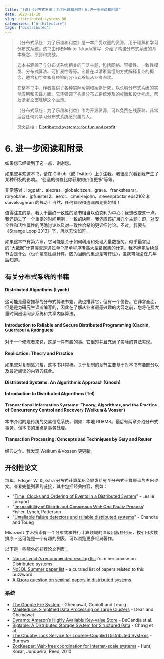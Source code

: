 ```yaml
---
title: "[译]《分布式系统：为了乐趣和利益》6.进一步阅读和附录"
date: 2023-11-10
slug: distributed-systems-06
categories: ["Architecture"]
tags: ["distributed"]
---
```


> 《分布式系统：为了乐趣和利益》是一本广受欢迎的资源，用于理解和学习分布式系统。该书由作者Mikito Takada撰写，介绍了构建分布式系统的基本概念、原则和挑战。
>
> 这本书涵盖了与分布式系统相关的广泛主题，包括网络、容错性、一致性模型、分布式算法、可扩展性等等。它旨在以清晰易懂的方式解释复杂的概念，适合初学者和有经验的分布式系统从业者阅读。
>
> 在整本书中，作者提供了各种实际案例和案例研究，以说明分布式系统的实际应用和实践方面。它还强调了构建分布式系统涉及的权衡和设计考虑，帮助读者全面理解这个主题。
>
> 《分布式系统：为了乐趣和利益》作为开源资源，可以免费在线获取，非常适合任何对学习分布式系统感兴趣的人。
>
> 原文链接：[Distributed systems: for fun and profit](https://book.mixu.net/distsys/single-page.html)



# 6. 进一步阅读和附录


如果您已经做到了这一点，谢谢您。


如果您喜欢这本书，请在 Github（或 Twitter）上关注我。我很高兴看到我产生了某种积极的影响。 “创造的价值比你获取的价值更多”等等。

非常感谢：logpath、alexras、globalcitizen、graue、frankshearar、roryokane、jpfuentes2、eeror、cmeiklejohn、stevenproctor eos2102 和 steveloughran 的帮助！当然，任何错误和遗漏都是我的错！

值得注意的是，我关于最终一致性的章节相当以伯克利为中心；我想改变这一点。我还跳过了一个重要的时间用例：一致的快照。我还应该扩展几个主题：即，对安全性和活性属性的明确讨论以及对一致性哈希的更详细讨论。不过，我要去《Strange Loop 2013》了，所以无论如何。


如果这本书有第六章，它可能是关于如何利用和处理大量数据的。似乎最常见的“大数据”计算类型是通过单个简单程序传递大型数据集的计算。我不确定后续章节会是什么（也许是高性能计算，因为当前的重点是可行性），但我可能会在几年后知道。

## 有关分布式系统的书籍

#### Distributed Algorithms (Lynch)

这可能是最常推荐的分布式算法书籍。我也推荐它，但有一个警告。它非常全面，但是是为研究生读者编写的，因此在了解从业者最感兴趣的内容之前，您将花费大量时间阅读同步系统和共享内存算法。

#### Introduction to Reliable and Secure Distributed Programming (Cachin, Guerraoui & Rodrigues) 


对于一个修炼者来说，这是一件有趣的事。它很短并且充满了实际的算法实现。

#### Replication: Theory and Practice


如果您对复制感兴趣，这本书非常棒。关于复制的章节主要基于对本书有趣部分以及最近阅读的内容的综合。

#### Distributed Systems: An Algorithmic Approach (Ghosh)

#### Introduction to Distributed Algorithms (Tel)

#### Transactional Information Systems: Theory, Algorithms, and the Practice of Concurrency Control and Recovery (Weikum & Vossen) 

本书介绍的是传统的交易信息系统，例如：本地 RDBMS。最后有两章介绍分布式事务，但本书的重点是事务处理。

#### Transaction Processing: Concepts and Techniques by Gray and Reuter

经典之作。我发现 Weikum & Vossen 更更新。

## 开创性论文


每年，Edsger W. Dijkstra 分布式计算奖都会颁发给有关分布式计算原理的杰出论文。查看完整列表的链接，其中包括经典内容，例如：

- "[Time, Clocks and Ordering of Events in a Distributed System](http://research.microsoft.com/users/lamport/pubs/time-clocks.pdf)" - Leslie Lamport
- "[Impossibility of Distributed Consensus With One Faulty Process](http://theory.lcs.mit.edu/tds/papers/Lynch/jacm85.pdf)" - Fisher, Lynch, Patterson
- "[Unreliable failure detectors and reliable distributed systems](https://scholar.google.com/scholar?q=Unreliable+Failure+Detectors+for+Reliable+Distributed+Systems)" - Chandra and Toueg
  


Microsoft 学术搜索有一个分布式和并行计算领域的顶级出版物列表，按引用次数排序 - 这可能是一个有趣的列表，可以浏览更多经典著作。


以下是一些额外的推荐论文列表：

- [Nancy Lynch's recommended reading list](http://courses.csail.mit.edu/6.852/08/handouts/handout3.pdf) from her course on Distributed systems.
- [NoSQL Summer paper list](http://nosqlsummer.org/papers) - a curated list of papers related to this buzzword.
- [A Quora question on seminal papers in distributed systems](https://www.quora.com/What-are-the-seminal-papers-in-distributed-systems-Why).

### 系统

- [The Google File System](https://research.google.com/archive/gfs.html) - Ghemawat, Gobioff and Leung
- [MapReduce: Simplified Data Processing on Large Clusters](https://research.google.com/archive/mapreduce.html) - Dean and Ghemawat
- [Dynamo: Amazon’s Highly Available Key-value Store](https://scholar.google.com/scholar?q=Dynamo%3A+Amazon's+Highly+Available+Key-value+Store) - DeCandia et al.
- [Bigtable: A Distributed Storage System for Structured Data](https://research.google.com/archive/bigtable.html) - Chang et al.
- [The Chubby Lock Service for Loosely-Coupled Distributed Systems](https://research.google.com/archive/chubby.html) - Burrows
- [ZooKeeper: Wait-free coordination for Internet-scale systems](http://labs.yahoo.com/publication/zookeeper-wait-free-coordination-for-internet-scale-systems/) - Hunt, Konar, Junqueira, Reed, 2010
